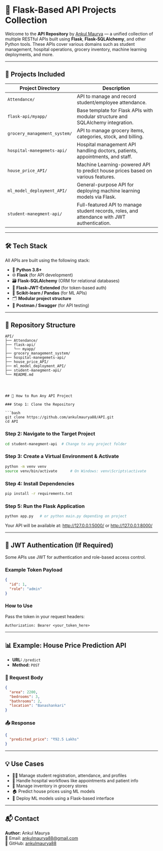 # 🚀 Flask-Based API Projects Collection

Welcome to the **API Repository** by [Ankul Maurya](https://github.com/ankulmaurya88) — a unified collection of multiple RESTful APIs built using **Flask**, **Flask-SQLAlchemy**, and other Python tools. These APIs cover various domains such as student management, hospital operations, grocery inventory, machine learning deployments, and more.

---

## 📁 Projects Included

| Project Directory              | Description |
|-------------------------------|-------------|
| `Attendance/`                 | API to manage and record student/employee attendance. |
| `flask-api/myapp/`            | Base template for Flask APIs with modular structure and SQLAlchemy integration. |
| `grocery_management_system/`  | API to manage grocery items, categories, stock, and billing. |
| `hospital-manegemets-api/`    | Hospital management API handling doctors, patients, appointments, and staff. |
| `house_price_API/`            | Machine Learning-powered API to predict house prices based on various features. |
| `ml_model_deployment_API/`    | General-purpose API for deploying machine learning models via Flask. |
| `student-manegment-api/`      | Full-featured API to manage student records, roles, and attendance with JWT authentication. |

---

## 🛠 Tech Stack

All APIs are built using the following stack:

- 🐍 **Python 3.8+**
- 🌐 **Flask** (for API development)
- 🗃️ **Flask-SQLAlchemy** (ORM for relational databases)
- 🔐 **Flask-JWT-Extended** (for token-based auth)
- 🧠 **Scikit-learn / Pandas** (for ML APIs)
- 🗂️ **Modular project structure**
- 🧪 **Postman / Swagger** (for API testing)

---

## 📂 Repository Structure

```plaintext
API/
├── Attendance/
├── flask-api/
│   └── myapp/
├── grocery_management_system/
├── hospital-manegemets-api/
├── house_price_API/
├── ml_model_deployment_API/
├── student-manegment-api/
└── README.md




## 🚀 How to Run Any API Project

### Step 1: Clone the Repository

```bash
git clone https://github.com/ankulmaurya88/API.git
cd API
```

### Step 2: Navigate to the Target Project

```bash
cd student-manegment-api  # Change to any project folder
```

### Step 3: Create a Virtual Environment & Activate

```bash
python -m venv venv
source venv/bin/activate      # On Windows: venv\Scripts\activate
```

### Step 4: Install Dependencies

```bash
pip install -r requirements.txt
```

### Step 5: Run the Flask Application

```bash
python app.py   # or python main.py depending on project
```

Your API will be available at:
http://127.0.0.1:5000/ or http://127.0.0.1:8000/

---

## 🔑 JWT Authentication (If Required)

Some APIs use JWT for authentication and role-based access control.

### Example Token Payload

```json
{
  "id": 1,
  "role": "admin"
}
```

### How to Use

Pass the token in your request headers:

```http
Authorization: Bearer <your_token_here>
```

---

## 📊 Example: House Price Prediction API

- **URL:** `/predict`
- **Method:** `POST`

### 📨 Request Body

```json
{
  "area": 2200,
  "bedrooms": 3,
  "bathrooms": 2,
  "location": "Banashankari"
}
```

### 📤 Response

```json
{
  "predicted_price": "₹92.5 Lakhs"
}
```

---

## 💡 Use Cases

- 🧑‍🎓 Manage student registration, attendance, and profiles
- 🏥 Handle hospital workflows like appointments and patient info
- 🛒 Manage inventory in grocery stores
- 🏠 Predict house prices using ML models
- 🤖 Deploy ML models using a Flask-based interface

---

## 📬 Contact

**Author:** Ankul Maurya  
📧 Email: ankulmaurya88@gmail.com  
🔗 GitHub: [ankulmaurya88](https://github.com/ankulmaurya88)
